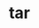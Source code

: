 ---
title: "tar"
layout: cache
categories: [package, develop-2024-08-04]
meta: {"versions": ["1.34"], "compilers": ["apple-clang@=15.0.0", "cce@=15.0.1", "gcc@=10.2.1", "gcc@=10.3.0", "gcc@=11.1.0", "gcc@=11.4.0", "gcc@=12.3.0", "gcc@=7.3.1", "gcc@=7.5.0", "gcc@=9.4.0", "oneapi@=2024.2.0"], "oss": ["amzn2", "centos7", "rhel8", "sle_hpc15", "ubuntu18.04", "ubuntu20.04", "ubuntu22.04", "ventura"], "platforms": ["darwin", "linux"], "targets": ["aarch64", "neoverse_n1", "neoverse_v1", "neoverse_v2", "ppc64le", "x86_64_v3", "x86_64_v4", "zen4"], "stacks": ["aws-isc", "aws-isc-aarch64", "build_systems", "data-vis-sdk", "developer-tools-manylinux2014", "e4s-cray-rhel", "e4s-cray-sles", "e4s-neoverse-v2", "e4s-neoverse_v1", "e4s-oneapi", "e4s-power", "e4s-rocm-external", "ml-darwin-aarch64-mps", "ml-linux-x86_64-cpu", "ml-linux-x86_64-cuda", "ml-linux-x86_64-rocm", "radiuss", "radiuss-aws", "radiuss-aws-aarch64", "root", "tutorial"], "num_specs": 19, "num_specs_by_stack": {"root": 19, "ml-darwin-aarch64-mps": 1, "radiuss-aws-aarch64": 2, "aws-isc-aarch64": 2, "aws-isc": 1, "radiuss-aws": 1, "developer-tools-manylinux2014": 1, "e4s-cray-rhel": 1, "e4s-cray-sles": 1, "e4s-power": 1, "build_systems": 1, "radiuss": 1, "data-vis-sdk": 1, "e4s-neoverse_v1": 1, "e4s-neoverse-v2": 1, "e4s-rocm-external": 1, "ml-linux-x86_64-rocm": 1, "ml-linux-x86_64-cpu": 1, "ml-linux-x86_64-cuda": 1, "tutorial": 2, "e4s-oneapi": 1}}
spec_details: [{"hash": "isy53vknatomwjnwpo5sgddnxdhpw7tr", "compiler": "apple-clang@=15.0.0", "versions": ["1.34"], "os": "ventura", "platform": "darwin", "target": "aarch64", "variants": ["build_system=autotools", "zip=pigz"], "stacks": ["root", "ml-darwin-aarch64-mps"], "size": "-", "tarball": "https://binaries.spack.io/develop-2024-08-04/build_cache/darwin-ventura-aarch64/apple-clang-15.0.0/tar-1.34/darwin-ventura-aarch64-apple-clang-15.0.0-tar-1.34-isy53vknatomwjnwpo5sgddnxdhpw7tr.spack"}, {"hash": "7iahajdw7rdlvcg4vujmjvsmxvvl6irv", "compiler": "gcc@=7.3.1", "versions": ["1.34"], "os": "amzn2", "platform": "linux", "target": "aarch64", "variants": ["build_system=autotools", "zip=pigz"], "stacks": ["root", "radiuss-aws-aarch64"], "size": "-", "tarball": "https://binaries.spack.io/develop-2024-08-04/build_cache/linux-amzn2-aarch64/gcc-7.3.1/tar-1.34/linux-amzn2-aarch64-gcc-7.3.1-tar-1.34-7iahajdw7rdlvcg4vujmjvsmxvvl6irv.spack"}, {"hash": "vurbupz7mvfbuspnt23od2pf3zytifnh", "compiler": "gcc@=7.3.1", "versions": ["1.34"], "os": "amzn2", "platform": "linux", "target": "aarch64", "variants": ["build_system=autotools", "zip=pigz"], "stacks": ["root", "aws-isc-aarch64"], "size": "-", "tarball": "https://binaries.spack.io/develop-2024-08-04/build_cache/linux-amzn2-aarch64/gcc-7.3.1/tar-1.34/linux-amzn2-aarch64-gcc-7.3.1-tar-1.34-vurbupz7mvfbuspnt23od2pf3zytifnh.spack"}, {"hash": "wafxjydwp2onmae4dvd42dxaho2ux7cl", "compiler": "gcc@=7.3.1", "versions": ["1.34"], "os": "amzn2", "platform": "linux", "target": "neoverse_n1", "variants": ["build_system=autotools", "zip=pigz"], "stacks": ["root", "aws-isc-aarch64"], "size": "-", "tarball": "https://binaries.spack.io/develop-2024-08-04/build_cache/linux-amzn2-neoverse_n1/gcc-7.3.1/tar-1.34/linux-amzn2-neoverse_n1-gcc-7.3.1-tar-1.34-wafxjydwp2onmae4dvd42dxaho2ux7cl.spack"}, {"hash": "j5tlreeooqguqcx42hbtzoqu6lep6d5n", "compiler": "gcc@=7.3.1", "versions": ["1.34"], "os": "amzn2", "platform": "linux", "target": "neoverse_n1", "variants": ["build_system=autotools", "zip=pigz"], "stacks": ["root", "radiuss-aws-aarch64"], "size": "-", "tarball": "https://binaries.spack.io/develop-2024-08-04/build_cache/linux-amzn2-neoverse_n1/gcc-7.3.1/tar-1.34/linux-amzn2-neoverse_n1-gcc-7.3.1-tar-1.34-j5tlreeooqguqcx42hbtzoqu6lep6d5n.spack"}, {"hash": "ggf4lyvqosjxzdftlymtizcxmwckdfo6", "compiler": "gcc@=7.3.1", "versions": ["1.34"], "os": "amzn2", "platform": "linux", "target": "x86_64_v3", "variants": ["build_system=autotools", "zip=pigz"], "stacks": ["root", "aws-isc"], "size": "-", "tarball": "https://binaries.spack.io/develop-2024-08-04/build_cache/linux-amzn2-x86_64_v3/gcc-7.3.1/tar-1.34/linux-amzn2-x86_64_v3-gcc-7.3.1-tar-1.34-ggf4lyvqosjxzdftlymtizcxmwckdfo6.spack"}, {"hash": "pmt455up3sbokj4esyrhtqu2gtg5r2ya", "compiler": "gcc@=7.3.1", "versions": ["1.34"], "os": "amzn2", "platform": "linux", "target": "x86_64_v3", "variants": ["build_system=autotools", "zip=pigz"], "stacks": ["root", "radiuss-aws"], "size": "-", "tarball": "https://binaries.spack.io/develop-2024-08-04/build_cache/linux-amzn2-x86_64_v3/gcc-7.3.1/tar-1.34/linux-amzn2-x86_64_v3-gcc-7.3.1-tar-1.34-pmt455up3sbokj4esyrhtqu2gtg5r2ya.spack"}, {"hash": "zvniqnd72decgcr2wrlxoric6tlivp26", "compiler": "gcc@=10.2.1", "versions": ["1.34"], "os": "centos7", "platform": "linux", "target": "x86_64_v3", "variants": ["build_system=autotools", "zip=pigz"], "stacks": ["developer-tools-manylinux2014", "root"], "size": "-", "tarball": "https://binaries.spack.io/develop-2024-08-04/build_cache/linux-centos7-x86_64_v3/gcc-10.2.1/tar-1.34/linux-centos7-x86_64_v3-gcc-10.2.1-tar-1.34-zvniqnd72decgcr2wrlxoric6tlivp26.spack"}, {"hash": "y4pcmwegdsgbbj2f3pw6zgiumm7khoao", "compiler": "cce@=15.0.1", "versions": ["1.34"], "os": "rhel8", "platform": "linux", "target": "zen4", "variants": ["build_system=autotools", "zip=pigz"], "stacks": ["e4s-cray-rhel", "root"], "size": "-", "tarball": "https://binaries.spack.io/develop-2024-08-04/build_cache/linux-rhel8-zen4/cce-15.0.1/tar-1.34/linux-rhel8-zen4-cce-15.0.1-tar-1.34-y4pcmwegdsgbbj2f3pw6zgiumm7khoao.spack"}, {"hash": "kb4etpjhsvqrrcufqo6oql62afgmizws", "compiler": "gcc@=10.3.0", "versions": ["1.34"], "os": "sle_hpc15", "platform": "linux", "target": "x86_64_v4", "variants": ["build_system=autotools", "zip=pigz"], "stacks": ["e4s-cray-sles", "root"], "size": "-", "tarball": "https://binaries.spack.io/develop-2024-08-04/build_cache/linux-sle_hpc15-x86_64_v4/gcc-10.3.0/tar-1.34/linux-sle_hpc15-x86_64_v4-gcc-10.3.0-tar-1.34-kb4etpjhsvqrrcufqo6oql62afgmizws.spack"}, {"hash": "wy5bnoduzneu3vxbb3pv4fheohc6faod", "compiler": "gcc@=9.4.0", "versions": ["1.34"], "os": "ubuntu20.04", "platform": "linux", "target": "ppc64le", "variants": ["build_system=autotools", "zip=pigz"], "stacks": ["e4s-power", "root"], "size": "-", "tarball": "https://binaries.spack.io/develop-2024-08-04/build_cache/linux-ubuntu20.04-ppc64le/gcc-9.4.0/tar-1.34/linux-ubuntu20.04-ppc64le-gcc-9.4.0-tar-1.34-wy5bnoduzneu3vxbb3pv4fheohc6faod.spack"}, {"hash": "pptudks6dj4ryrosym3vpjge3bdl4tbi", "compiler": "gcc@=7.5.0", "versions": ["1.34"], "os": "ubuntu18.04", "platform": "linux", "target": "x86_64_v3", "variants": ["build_system=autotools", "zip=pigz"], "stacks": ["build_systems", "root", "radiuss"], "size": "-", "tarball": "https://binaries.spack.io/develop-2024-08-04/build_cache/linux-ubuntu18.04-x86_64_v3/gcc-7.5.0/tar-1.34/linux-ubuntu18.04-x86_64_v3-gcc-7.5.0-tar-1.34-pptudks6dj4ryrosym3vpjge3bdl4tbi.spack"}, {"hash": "l7yovlwedzdbn3rkoo23jougx3h4gjuk", "compiler": "gcc@=11.1.0", "versions": ["1.34"], "os": "ubuntu20.04", "platform": "linux", "target": "x86_64_v3", "variants": ["build_system=autotools", "zip=pigz"], "stacks": ["data-vis-sdk", "root"], "size": "-", "tarball": "https://binaries.spack.io/develop-2024-08-04/build_cache/linux-ubuntu20.04-x86_64_v3/gcc-11.1.0/tar-1.34/linux-ubuntu20.04-x86_64_v3-gcc-11.1.0-tar-1.34-l7yovlwedzdbn3rkoo23jougx3h4gjuk.spack"}, {"hash": "c2bo2q7uus5qshwzvgxu4zeqkrhes47b", "compiler": "gcc@=11.4.0", "versions": ["1.34"], "os": "ubuntu22.04", "platform": "linux", "target": "neoverse_v1", "variants": ["build_system=autotools", "zip=pigz"], "stacks": ["root", "e4s-neoverse_v1"], "size": "-", "tarball": "https://binaries.spack.io/develop-2024-08-04/build_cache/linux-ubuntu22.04-neoverse_v1/gcc-11.4.0/tar-1.34/linux-ubuntu22.04-neoverse_v1-gcc-11.4.0-tar-1.34-c2bo2q7uus5qshwzvgxu4zeqkrhes47b.spack"}, {"hash": "c56j26hi6wuk26mtexli7j6woctazwvh", "compiler": "gcc@=11.4.0", "versions": ["1.34"], "os": "ubuntu22.04", "platform": "linux", "target": "neoverse_v2", "variants": ["build_system=autotools", "zip=pigz"], "stacks": ["root", "e4s-neoverse-v2"], "size": "-", "tarball": "https://binaries.spack.io/develop-2024-08-04/build_cache/linux-ubuntu22.04-neoverse_v2/gcc-11.4.0/tar-1.34/linux-ubuntu22.04-neoverse_v2-gcc-11.4.0-tar-1.34-c56j26hi6wuk26mtexli7j6woctazwvh.spack"}, {"hash": "yrphgiqxymr3yjr2p4f7lcoleyxhukzf", "compiler": "gcc@=11.4.0", "versions": ["1.34"], "os": "ubuntu22.04", "platform": "linux", "target": "x86_64_v3", "variants": ["build_system=autotools", "zip=pigz"], "stacks": ["root"], "size": "-", "tarball": "https://binaries.spack.io/develop-2024-08-04/build_cache/linux-ubuntu22.04-x86_64_v3/gcc-11.4.0/tar-1.34/linux-ubuntu22.04-x86_64_v3-gcc-11.4.0-tar-1.34-yrphgiqxymr3yjr2p4f7lcoleyxhukzf.spack"}, {"hash": "fgfmalkwlooyn257oshfimvfbexc4zku", "compiler": "gcc@=11.4.0", "versions": ["1.34"], "os": "ubuntu22.04", "platform": "linux", "target": "x86_64_v3", "variants": ["build_system=autotools", "zip=pigz"], "stacks": ["e4s-rocm-external", "ml-linux-x86_64-rocm", "root", "ml-linux-x86_64-cpu", "ml-linux-x86_64-cuda", "tutorial"], "size": "-", "tarball": "https://binaries.spack.io/develop-2024-08-04/build_cache/linux-ubuntu22.04-x86_64_v3/gcc-11.4.0/tar-1.34/linux-ubuntu22.04-x86_64_v3-gcc-11.4.0-tar-1.34-fgfmalkwlooyn257oshfimvfbexc4zku.spack"}, {"hash": "tkcvk6p6mq6rwrtqyso37e5ldkl6zuii", "compiler": "oneapi@=2024.2.0", "versions": ["1.34"], "os": "ubuntu22.04", "platform": "linux", "target": "x86_64_v3", "variants": ["build_system=autotools", "zip=pigz"], "stacks": ["e4s-oneapi", "root"], "size": "-", "tarball": "https://binaries.spack.io/develop-2024-08-04/build_cache/linux-ubuntu22.04-x86_64_v3/oneapi-2024.2.0/tar-1.34/linux-ubuntu22.04-x86_64_v3-oneapi-2024.2.0-tar-1.34-tkcvk6p6mq6rwrtqyso37e5ldkl6zuii.spack"}, {"hash": "u2hwbkt5qgogpl4kpfn2nfo2jr7ongea", "compiler": "gcc@=12.3.0", "versions": ["1.34"], "os": "ubuntu22.04", "platform": "linux", "target": "x86_64_v3", "variants": ["build_system=autotools", "zip=pigz"], "stacks": ["root", "tutorial"], "size": "-", "tarball": "https://binaries.spack.io/develop-2024-08-04/build_cache/linux-ubuntu22.04-x86_64_v3/gcc-12.3.0/tar-1.34/linux-ubuntu22.04-x86_64_v3-gcc-12.3.0-tar-1.34-u2hwbkt5qgogpl4kpfn2nfo2jr7ongea.spack"}]
---